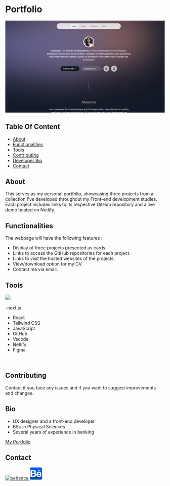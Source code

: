 # Portfolio

![Homepage Preview](public/landingpage.png)

## Table Of Content

- [About](#about)
- [Functionalities](#functionalities)
- [Tools](#tools)
- [Contributing](#contributing)
- [Developer Bio](#bio)
- [Contact](#contact)

## About

This serves as my personal portfolio, showcasing three projects from a collection I've developed throughout my Front-end development studies. Each project includes links to its respective GitHub repository and a live demo hosted on Netlify.

## Functionalities

The webpage will have the following features :

- Display of three projects presented as cards.
- Links to access the GitHub repositories for each project.
- Links to visit the hosted websites of the projects.
- View/download option for my CV.
- Contact me via email.

## Tools

<img src="https://skillicons.dev/icons?i=next.js,react,tailwind,js,github,vscode,netlify,figma"/>

-next.js
- React
- Tailwind CSS
- JavaScript
- GitHub
- Vscode
- Netlify
- Figma

</br>

## Contributing

Contact if you face any issues and if you want to suggest improvements and changes.

## Bio

- UX designer and a front-end developer
- BSc in Physical Sciences
- Several years of experience in banking

<a href="https://endearing-froyo-04825b.netlify.app/">My Portfolio</a>

## Contact

<a href="https://www.linkedin.com/in/sayeda-chattopadhyay-7b33ba156/" target="_blank"> <img src="https://user-images.githubusercontent.com/83353551/195984318-dc867bbc-1288-4872-ba34-e6a4a7700535.png" alt="behance" width="40" height="40"/> </a> <a href="https://www.behance.net/gallery/111339401/UX-Portfolio" target="_blank"> <img src="https://github.com/devicons/devicon/blob/master/icons/behance/behance-original.svg" alt="behance" width="40" height="40"/> </a>

